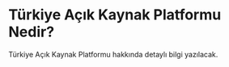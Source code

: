 # Türkiye Açık Kaynak Platformu Nedir?

Türkiye Açık Kaynak Platformu hakkında detaylı bilgi yazılacak.

